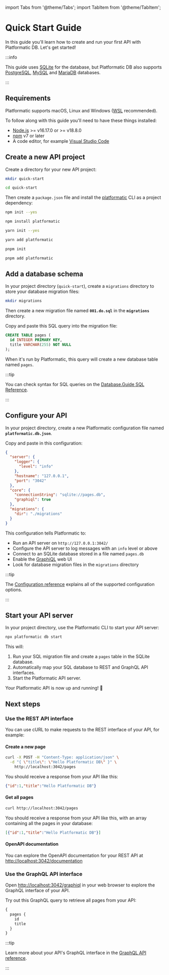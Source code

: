import Tabs from '@theme/Tabs';
import TabItem from '@theme/TabItem';

# Quick Start Guide

In this guide you'll learn how to create and run your first API with
Platformatic DB. Let's get started!

:::info

This guide uses [SQLite](https://www.sqlite.org/) for the database, but
Platformatic DB also supports [PostgreSQL](https://www.postgresql.org/),
[MySQL](https://www.mysql.com/) and [MariaDB](https://mariadb.org/) databases.

:::

## Requirements

Platformatic supports macOS, Linux and Windows ([WSL](https://docs.microsoft.com/windows/wsl/) recommended).

To follow along with this guide you'll need to have these things installed:

- [Node.js](https://nodejs.org/) >= v16.17.0 or >= v18.8.0
- [npm](https://docs.npmjs.com/cli/) v7 or later
- A code editor, for example [Visual Studio Code](https://code.visualstudio.com/)

## Create a new API project

Create a directory for your new API project:

```bash
mkdir quick-start

cd quick-start
```

Then create a `package.json` file and install the [platformatic](https://www.npmjs.com/package/platformatic)
CLI as a project dependency:

<Tabs groupId="package-manager">
<TabItem value="npm" label="npm">

```bash
npm init --yes

npm install platformatic
```

</TabItem>
<TabItem value="yarn" label="Yarn">

```bash
yarn init --yes

yarn add platformatic
```

</TabItem>
<TabItem value="pnpm" label="pnpm">

```bash
pnpm init

pnpm add platformatic
```

</TabItem>
</Tabs>


## Add a database schema

In your project directory (`quick-start`), create a `migrations` directory to
store your database migration files:

```bash
mkdir migrations
```

Then create a new migration file named **`001.do.sql`** in the **`migrations`**
directory.

Copy and paste this SQL query into the migration file:

```sql title="migrations/001.do.sql"
CREATE TABLE pages (
  id INTEGER PRIMARY KEY,
  title VARCHAR(255) NOT NULL
);
```

When it's run by Platformatic, this query will create a new database table
named `pages`.

:::tip

You can check syntax for SQL queries on the [Database.Guide SQL Reference](https://database.guide/sql-reference-for-beginners/).

:::

## Configure your API

In your project directory, create a new Platformatic configuration file named
**`platformatic.db.json`**.

Copy and paste in this configuration:

```json title="platformatic.db.json"
{
  "server": {
    "logger": {
      "level": "info"
    },
    "hostname": "127.0.0.1",
    "port": "3042"
  },
  "core": {
    "connectionString": "sqlite://pages.db",
    "graphiql": true
  },
  "migrations": {
    "dir": "./migrations"
  }
}
```

This configuration tells Platformatic to:

- Run an API server on `http://127.0.0.1:3042/`
- Configure the API server to log messages with an `info` level or above
- Connect to an SQLite database stored in a file named `pages.db`
- Enable the [GraphiQL](https://www.npmjs.com/package/graphiql) web UI
- Look for database migration files in the `migrations` directory

:::tip

The [Configuration reference](/reference/configuration.md) explains all of the
supported configuration options.

:::

## Start your API server

In your project directory, use the Platformatic CLI to start your API server:

```bash
npx platformatic db start
```

This will:

1. Run your SQL migration file and create a `pages` table in the SQLite database.
1. Automatically map your SQL database to REST and GraphQL API interfaces.
1. Start the Platformatic API server.

Your Platformatic API is now up and running! 🌟

## Next steps

### Use the REST API interface

You can use cURL to make requests to the REST interface of your API, for example:

#### Create a new page

```bash
curl -X POST -H "Content-Type: application/json" \
  -d "{ \"title\": \"Hello Platformatic DB\" }" \
	http://localhost:3042/pages
```

You should receive a response from your API like this:

```json
{"id":1,"title":"Hello Platformatic DB"}
```

#### Get all pages

```bash
curl http://localhost:3042/pages
```

You should receive a response from your API like this, with an array
containing all the pages in your database:

```json
[{"id":1,"title":"Hello Platformatic DB"}]
```

<!--
TODO: Restore this once the REST reference docs have been written.

:::tip

Take a look at the [REST API reference](/reference/rest-api.md) for a complete
overview of the REST interface that your API provides.

:::
-->

#### OpenAPI documentation

You can explore the OpenAPI documentation for your REST API at
[http://localhost:3042/documentation](http://localhost:3042/documentation)

### Use the GraphQL API interface

Open [http://localhost:3042/graphiql](http://localhost:3042/graphiql) in your
web browser to explore the GraphQL interface of your API.

Try out this GraphQL query to retrieve all pages from your API:

```graphql
{
  pages {
    id
    title
  }
}
```

:::tip

Learn more about your API's GraphQL interface in the
[GraphQL API reference](reference/sql-graphql/intro.md).

:::

<!--

## Next steps

TODO: Add link to the tutorial

TODO: Add link to How To and Reference categories

-->
